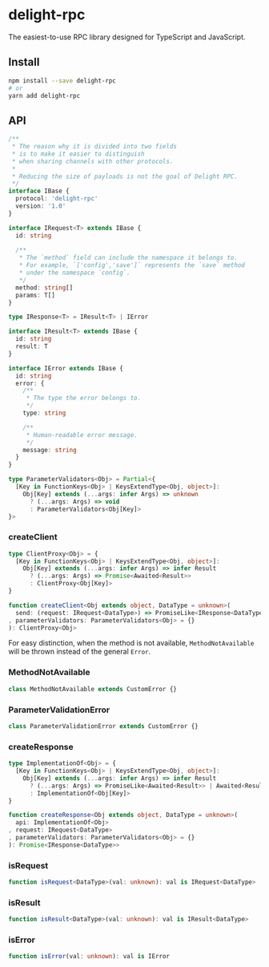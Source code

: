 # delight-rpc
The easiest-to-use RPC library designed for TypeScript and JavaScript.

## Install
```sh
npm install --save delight-rpc
# or
yarn add delight-rpc
```

## API
```ts
/**
 * The reason why it is divided into two fields
 * is to make it easier to distinguish
 * when sharing channels with other protocols.
 * 
 * Reducing the size of payloads is not the goal of Delight RPC.
 */
interface IBase {
  protocol: 'delight-rpc'
  version: '1.0'
}

interface IRequest<T> extends IBase {
  id: string
  
  /**
   * The `method` field can include the namespace it belongs to.
   * For example, `['config','save']` represents the `save` method
   * under the namespace `config`.
   */
  method: string[]
  params: T[]
}

type IResponse<T> = IResult<T> | IError

interface IResult<T> extends IBase {
  id: string
  result: T
}

interface IError extends IBase {
  id: string
  error: {
    /**
     * The type the error belongs to.
     */
    type: string

    /**
     * Human-readable error message.
     */
    message: string
  }
}

type ParameterValidators<Obj> = Partial<{
  [Key in FunctionKeys<Obj> | KeysExtendType<Obj, object>]:
    Obj[Key] extends (...args: infer Args) => unknown
      ? (...args: Args) => void
      : ParameterValidators<Obj[Key]>
}>
```

### createClient
```ts
type ClientProxy<Obj> = {
  [Key in FunctionKeys<Obj> | KeysExtendType<Obj, object>]:
    Obj[Key] extends (...args: infer Args) => infer Result
      ? (...args: Args) => Promise<Awaited<Result>>
      : ClientProxy<Obj[Key]>
}

function createClient<Obj extends object, DataType = unknown>(
  send: (request: IRequest<DataType>) => PromiseLike<IResponse<DataType>>
, parameterValidators: ParameterValidators<Obj> = {}
): ClientProxy<Obj>
```

For easy distinction, when the method is not available,
`MethodNotAvailable` will be thrown instead of the general `Error`.

### MethodNotAvailable
```ts
class MethodNotAvailable extends CustomError {}
```

### ParameterValidationError
```ts
class ParameterValidationError extends CustomError {}
```

### createResponse
```ts
type ImplementationOf<Obj> = {
  [Key in FunctionKeys<Obj> | KeysExtendType<Obj, object>]:
    Obj[Key] extends (...args: infer Args) => infer Result
      ? (...args: Args) => PromiseLike<Awaited<Result>> | Awaited<Result>
      : ImplementationOf<Obj[Key]>
}

function createResponse<Obj extends object, DataType = unknown>(
  api: ImplementationOf<Obj>
, request: IRequest<DataType>
, parameterValidators: ParameterValidators<Obj> = {}
): Promise<IResponse<DataType>>
```

### isRequest
```ts
function isRequest<DataType>(val: unknown): val is IRequest<DataType>
```

### isResult
```ts
function isResult<DataType>(val: unknown): val is IResult<DataType> 
```

### isError
```ts
function isError(val: unknown): val is IError
```
